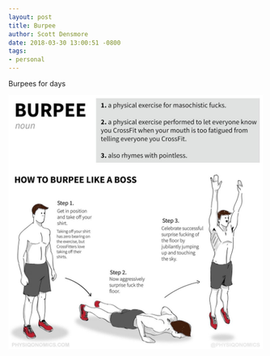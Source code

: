 ```yaml
---
layout: post
title: Burpee
author: Scott Densmore
date: 2018-03-30 13:00:51 -0800
tags:
- personal
---
```


Burpees for days

![Burpees](/assets/img/de2e579693.jpg)
